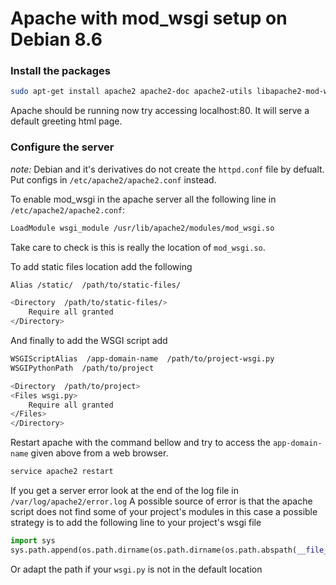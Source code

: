 # Apache with mod_wsgi setup on Debian 8.6

### Install the packages

```bash
sudo apt-get install apache2 apache2-doc apache2-utils libapache2-mod-wsgi-py3
```
Apache should be running now try accessing localhost:80. It will serve a default greeting html page.

### Configure the server

*note:* Debian and it's derivatives do not create the `httpd.conf` file by defualt. Put configs in
`/etc/apache2/apache2.conf` instead.

To enable mod_wsgi in the apache server all the following line in `/etc/apache2/apache2.conf`:

```bash
LoadModule wsgi_module /usr/lib/apache2/modules/mod_wsgi.so
```

Take care to check is this is really the location of `mod_wsgi.so`.

To add static files location add the following

```bash
Alias /static/  /path/to/static-files/

<Directory  /path/to/static-files/>
    Require all granted
</Directory>
```

And finally to add the WSGI script add

```bash
WSGIScriptAlias  /app-domain-name  /path/to/project-wsgi.py
WSGIPythonPath  /path/to/project

<Directory  /path/to/project>
<Files wsgi.py>
    Require all granted
</Files>
</Directory>
```

Restart apache with the command bellow and try to access the `app-domain-name` given above
from a web browser.

```bash
service apache2 restart
```

If you get a server error look at the end of the log file in `/var/log/apache2/error.log`
A possible source of error is that the apache script does not find some of your project's modules
in this case a possible strategy is to add the following line to your project's wsgi file

```python
import sys
sys.path.append(os.path.dirname(os.path.dirname(os.path.abspath(__file__))))
```

Or adapt the path if your `wsgi.py` is not in the default location
